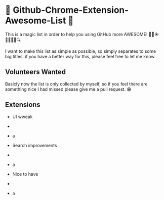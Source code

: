 # 🌟 Github-Chrome-Extension-Awesome-List 🙌
This is a magic list in order to help you using GitHub more AWESOME! 🎉😝☀:briefcase::calling::bulb::pencil::mag:

I want to make this list as simple as possible, so simply separates to some big titles. if you have a better way for this, please feel free to let me know.


Volunteers Wanted
---
Basicly now the list is only collected by myself, so if you feel there are something nice I had missed please give me a pull request. :grin:



Extensions
---
- UI wweak
 -
 - a
 
- Search improvements
 -
 - a
 
- Nice to have
 -
 - a
